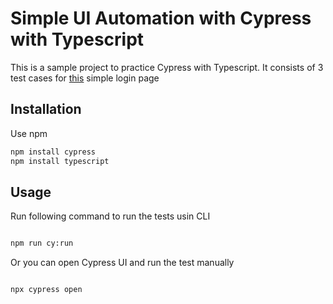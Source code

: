 
# Simple UI Automation with Cypress with Typescript

This is a sample project to practice Cypress with Typescript. It consists of 3 test cases for [this](https://practicetestautomation.com/practice-test-login/) simple login page


## Installation

Use npm 

```bash
npm install cypress
npm install typescript
```

## Usage

Run following command to run the tests usin CLI

```cmd

npm run cy:run

```

Or you can open Cypress UI and run the test manually

```cmd

npx cypress open

```

